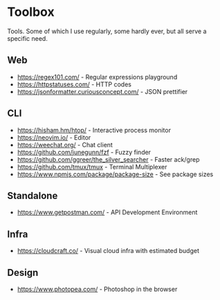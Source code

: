 # Toolbox
Tools. Some of which I use regularly, some hardly ever, but all serve
a specific need.

## Web
- https://regex101.com/ - Regular expressions playground
- https://httpstatuses.com/ - HTTP codes
- https://jsonformatter.curiousconcept.com/ - JSON prettifier

## CLI
- https://hisham.hm/htop/ - Interactive process monitor
- https://neovim.io/ - Editor
- https://weechat.org/ - Chat client
- https://github.com/junegunn/fzf - Fuzzy finder
- https://github.com/ggreer/the_silver_searcher - Faster ack/grep
- https://github.com/tmux/tmux - Terminal Multiplexer
- https://www.npmjs.com/package/package-size - See package sizes

## Standalone
- https://www.getpostman.com/ - API Development Environment

## Infra
- https://cloudcraft.co/ - Visual cloud infra with estimated budget

## Design
- https://www.photopea.com/ - Photoshop in the browser
